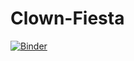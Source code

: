 # Clown-Fiesta
[![Binder](https://mybinder.org/badge_logo.svg)](https://mybinder.org/v2/gh/KikoRARARA/Clown-Fiesta/master)
